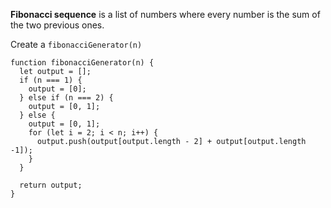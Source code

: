 <b>Fibonacci sequence</b> is a list of numbers where every number is the sum of the two previous ones.

Create a `fibonacciGenerator(n)`

```
function fibonacciGenerator(n) {
  let output = [];
  if (n === 1) {
    output = [0];
  } else if (n === 2) {
    output = [0, 1];
  } else {
    output = [0, 1];
    for (let i = 2; i < n; i++) {
      output.push(output[output.length - 2] + output[output.length -1]);
    }
  }

  return output;  
}

```

